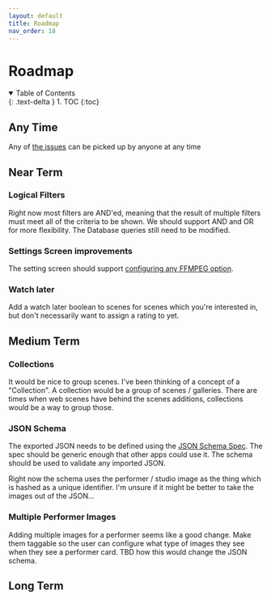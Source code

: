 ```yaml
---
layout: default
title: Roadmap
nav_order: 18
---
```

# **Roadmap**
<details open markdown="block">
  <summary>
    Table of Contents
  </summary>
  {: .text-delta }
1. TOC
{:toc}
</details>

## Any Time

Any of [the issues](https://github.com/stashapp/stash/issues) can be picked up by anyone at any time

## Near Term

### Logical Filters

Right now most filters are AND'ed, meaning that the result of multiple filters must meet all of the criteria to be shown.  We should support AND and OR for more flexibility.  The Database queries still need to be modified.

### Settings Screen improvements

The setting screen should support [configuring any FFMPEG option](https://github.com/stashapp/stash/issues/10).

### Watch later

Add a watch later boolean to scenes for scenes which you're interested in, but don't necessarily want to assign a rating to yet.

## Medium Term

### Collections

It would be nice to group scenes.  I've been thinking of a concept of a "Collection".  A collection would be a group of scenes / galleries.  There are times when web scenes have behind the scenes additions, collections would be a way to group those.

### JSON Schema

The exported JSON needs to be defined using the [JSON Schema Spec](https://json-schema.org/).  The spec should be generic enough that other apps could use it.  The schema should be used to validate any imported JSON.

Right now the schema uses the performer / studio image as the thing which is hashed as a unique identifier.  I'm unsure if it might be better to take the images out of the JSON...

### Multiple Performer Images

Adding multiple images for a performer seems like a good change.  Make them taggable so the user can configure what type of images they see when they see a performer card.  TBD how this would change the JSON schema.

## Long Term